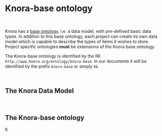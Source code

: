 # Knora-base ontology

<br>

Knora has a [base ontology](../02-knora-ontologies/knora-base.html), i.e. a data model, with pre-defined basic data types. In addition to this base ontology, each project can create its own data model which is capable to describe the types of items it wishes to store. Project specific ontologies **must** be extensions of the Knora base ontology.

The Knora-base ontology is identified by the IRI `http://www.knora.org/ontology/knora-base`. In our documents it will be identified by the prefix `knora-base` or simply `kb`.

<br>

## The Knora Data Model



<br>

## The Knora-base ontology
K

<br>

